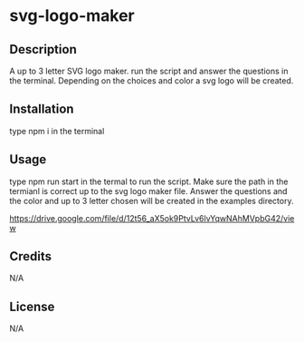 # svg-logo-maker

## Description

A up to 3 letter SVG logo maker. run the script and answer the questions in the terminal. Depending on the choices and color a svg logo will be created.

## Installation

type npm i in the terminal

## Usage

type npm run start in the termal to run the script. Make sure the path in the termianl is correct up to the svg logo maker file. Answer the questions and the color and up to 3 letter chosen will be created in the examples directory.

https://drive.google.com/file/d/12t56_aX5ok9PtvLv6lvYqwNAhMVpbG42/view

## Credits

N/A

## License

N/A